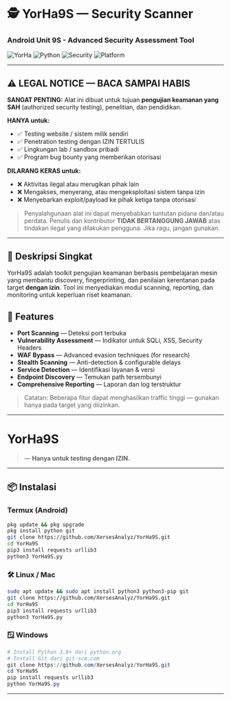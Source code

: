 # 🕵️ YorHa9S — Security Scanner
### Android Unit 9S - Advanced Security Assessment Tool

![YorHa](https://img.shields.io/badge/YoRHa-9S-blue)
![Python](https://img.shields.io/badge/Python-3.8%2B-green)
![Security](https://img.shields.io/badge/Security-Scanner-red)
![Platform](https://img.shields.io/badge/Platform-Termux%20%7C%20Linux%20%7C%20Windows-lightgrey)

---

## ⚠️ LEGAL NOTICE — BACA SAMPAI HABIS
**SANGAT PENTING:** Alat ini dibuat untuk tujuan **pengujian keamanan yang SAH** (authorized security testing), penelitian, dan pendidikan.

**HANYA untuk:**
- ✅ Testing website / sistem milik sendiri
- ✅ Penetration testing dengan IZIN TERTULIS
- ✅ Lingkungan lab / sandbox pribadi
- ✅ Program bug bounty yang memberikan otorisasi

**DILARANG KERAS untuk:**
- ❌ Aktivitas ilegal atau merugikan pihak lain
- ❌ Mengakses, menyerang, atau mengeksploitasi sistem tanpa izin
- ❌ Menyebarkan exploit/payload ke pihak ketiga tanpa otorisasi

> Penyalahgunaan alat ini dapat menyebabkan tuntutan pidana dan/atau perdata. Penulis dan kontributor **TIDAK BERTANGGUNG JAWAB** atas tindakan ilegal yang dilakukan pengguna. Jika ragu, jangan gunakan.

---

## 📌 Deskripsi Singkat
YorHa9S adalah toolkit pengujian keamanan berbasis pembelajaran mesin yang membantu discovery, fingerprinting, dan penilaian kerentanan pada target **dengan izin**. Tool ini menyediakan modul scanning, reporting, dan monitoring untuk keperluan riset keamanan.

## 🎯 Features
- **Port Scanning** — Deteksi port terbuka
- **Vulnerability Assessment** — Indikator untuk SQLi, XSS, Security Headers
- **WAF Bypass** — Advanced evasion techniques (for research)
- **Stealth Scanning** — Anti-detection & configurable delays
- **Service Detection** — Identifikasi layanan & versi
- **Endpoint Discovery** — Temukan path tersembunyi
- **Comprehensive Reporting** — Laporan dan log terstruktur

> Catatan: Beberapa fitur dapat menghasilkan traffic tinggi — gunakan hanya pada target yang diizinkan.

---

# YorHa9S
> — **Hanya untuk testing dengan IZIN.**

---

## 📦 Instalasi

### Termux (Android)
```bash
pkg update && pkg upgrade
pkg install python git
git clone https://github.com/XersesAnalyz/YorHa9S.git
cd YorHa9S
pip3 install requests urllib3
python3 YorHa9S.py
```

### 🛠️ Linux / Mac
```bash
sudo apt update && sudo apt install python3 python3-pip git
git clone https://github.com/XersesAnalyz/YorHa9S.git
cd YorHa9S
pip3 install requests urllib3
python3 YorHa9S.py
```

### 🪟 Windows
```powershell
# Install Python 3.8+ dari python.org
# Install Git dari git-scm.com
git clone https://github.com/XersesAnalyz/YorHa9S.git
cd YorHa9S
pip install requests urllib3
python YorHa9S.py
```

---
